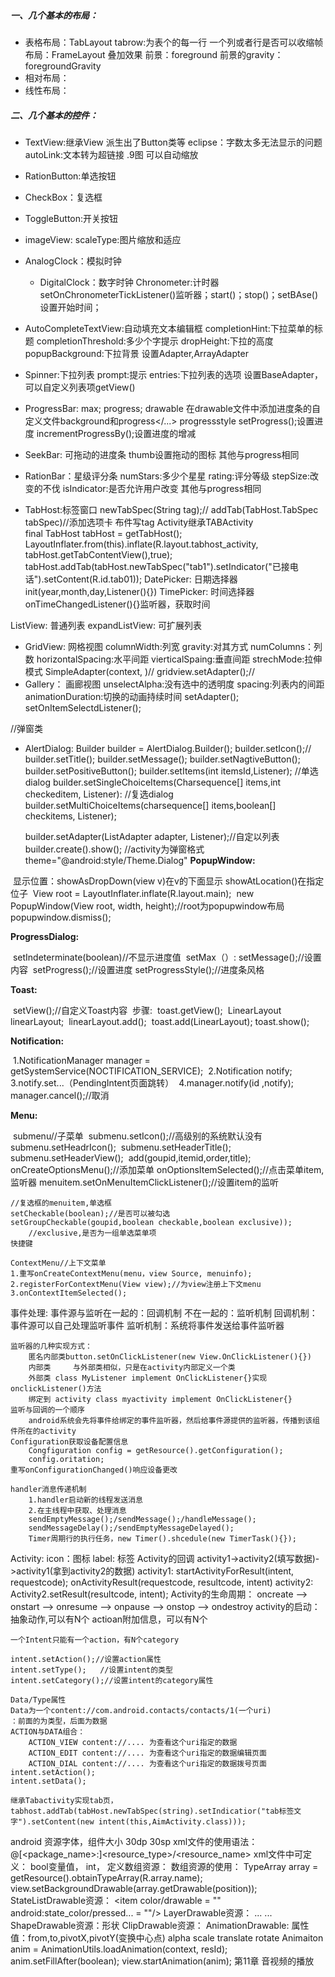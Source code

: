 ﻿##### 一、几个基本的布局：

* 表格布局：TabLayout
  	 tabrow:为表个的每一行
    	一个列或者行是否可以收缩帧布局：FrameLayout
  	叠加效果
  	前景：foreground
  	前景的gravity：foregroundGravity
* 相对布局：
* 线性布局：

##### 二、几个基本的控件：

* TextView:继承View 派生出了Button类等
  eclipse：字数太多无法显示的问题
  autoLink:文本转为超链接
  .9图 可以自动缩放
* RationButton:单选按钮

* CheckBox：复选框
* ToggleButton:开关按钮
* imageView:
  scaleType:图片缩放和适应

* AnalogClock：模拟时钟
  * DigitalClock：数字时钟
  Chronometer:计时器
  	setOnChronometerTickListener()监听器；start()；stop()；setBAse()设置开始时间；

* AutoCompleteTextView:自动填充文本编辑框
  	completionHint:下拉菜单的标题
  	completionThreshold:多少个字提示
  	dropHeight:下拉的高度
  	popupBackground:下拉背景
  	设置Adapter,ArrayAdapter<String>

* Spinner:下拉列表
  	prompt:提示
  	entries:下拉列表的选项 <string-array name=""></string-array>
  	设置BaseAdapter，可以自定义列表项getView()

* ProgressBar:
  	max; progress; drawable 在drawable文件中添加进度条的自定义文件<layer-list>background和progress</...>
  	progressstyle
  	setProgress();设置进度
  	incrementProgressBy();设置进度的增减

* SeekBar:
  	可拖动的进度条
  	thumb设置拖动的图标
  	其他与progress相同	

* RationBar：星级评分条
  	numStars:多少个星星
  	rating:评分等级
  	stepSize:改变的不伐
  	isIndicator:是否允许用户改变
  	其他与progress相同

* TabHost:标签窗口
  	newTabSpec(String tag);//
  	addTab(TabHost.TabSpec tabSpec)//添加选项卡
  	布件写tag
  	Activity继承TABActivity	
  	 final TabHost tabHost = getTabHost();
       LayoutInflater.from(this).inflate(R.layout.tabhost_activity, tabHost.getTabContentView(),true);
  	 tabHost.addTab(tabHost.newTabSpec("tab1").setIndicator("已接电话").setContent(R.id.tab01));
  DatePicker:
  	日期选择器
  	init(year,month,day,Listener(){})
  TimePicker:
  	时间选择器
  	onTimeChangedListener(){}监听器，获取时间

ListView:
	普通列表
expandListView:	
	可扩展列表

* GridView:
  	网格视图
  	columnWidth:列宽
  	gravity:对其方式
  	numColumns：列数
  	horizontalSpacing:水平间距
  	vierticalSpaing:垂直间距
  	strechMode:拉伸模式
  	SimpleAdapter(context, )//
  	gridview.setAdapter();//
* Gallery：
  	画廊视图
  	unselectAlpha:没有选中的透明度
  	spacing:列表内的间距
  	animationDuration:切换的动画持续时间
  	setAdapter();
  	setOnItemSelectdListener();

//弹窗类

* AlertDialog:
  	Builder builder = AlertDialog.Builder();
  	builder.setIcon();//
  	builder.setTitle();
  	builder.setMessage();
  	builder.setNagtiveButton();
  	builder.setPositiveButton();
  	builder.setItems(int itemsId,Listener);
  	//单选dialog
  	builder.setSingleChoiceItems(Charsequence[] items,int checkeditem, Listener):
  	//复选dialog
  	builder.setMultiChoiceItems(charsequence[] items,boolean[] checkitems, Listener);

	builder.setAdapter(ListAdapter adapter, Listener);//自定以列表
	builder.create().show();
	//activity为弹窗格式
	theme="@android:style/Theme.Dialog"
**PopupWindow:**

​	显示位置：showAsDropDown(view v)在v的下面显示
​			  showAtLocation()在指定位子
​	View root = LayoutInflater.inflate(R.layout.main);
​	new PopupWindow(View root, width, height);//root为popupwindow布局
​	popupwindow.dismiss();

**ProgressDialog:**

​	setIndeterminate(boolean)//不显示进度值
​	setMax（）:
​	setMessage();//设置内容
​	setProgress();//设置进度
​	setProgressStyle();//进度条风格

**Toast:**

​	setView();//自定义Toast内容
​	步骤:
​	toast.getView();
​	LinearLayout linearLayout;
​	linearLayout.add();
​	toast.add(LinearLayout);
​	toast.show();

**Notification:**

​	1.NotificationManager manager = getSystemService(NOCTIFICATION_SERVICE);
​	2.Notification notify;
​	3.notify.set...（PendingIntent页面跳转）
​	4.manager.notify(id ,notify);
​	manager.cancel();//取消

**Menu:**

​	submenu//子菜单
​	submenu.setIcon();//高级别的系统默认没有
​	submenu.setHeadrIcon();
​	submenu.setHeaderTitle();
​	submenu.setHeaderView();
​	add(goupid,itemid,order,title);
​	onCreateOptionsMenu();//添加菜单
​	onOptionsItemSelected();//点击菜单item,监听器
​	menuitem.setOnMenuItemClickListener();//设置item的监听


	//复选框的menuitem,单选框
	setCheckable(boolean);//是否可以被勾选
	setGroupCheckable(goupid,boolean checkable,boolean exclusive));
		//exclusive,是否为一组单选菜单项
	快捷键
	
	ContextMenu//上下文菜单
	1.重写onCreateContextMenu(menu，view Source, menuinfo);
	2.registerForContextMenu(View view);//为view注册上下文menu
	3.onContextItemSelected();

事件处理:
	事件源与监听在一起的：回调机制
			  不在一起的：监听机制
	回调机制：事件源可以自己处理监听事件
	监听机制：系统将事件发送给事件监听器
	
	监听器的几种实现方式：
		匿名内部类button.setOnClickListener(new View.OnClickListener(){})
		内部类 	与外部类相似，只是在activity内部定义一个类
		外部类	class MyListener implement OnClickListener{}实现onclickListener()方法
		绑定到 activity class myactivity implement OnClickListener{}
	监听与回调的一个顺序
		android系统会先将事件给绑定的事件监听器，然后给事件源提供的监听器，传播到该组件所在的activity
	Configuration获取设备配置信息
		Congfiguration config = getResource().getConfiguration();
		config.oritation;
	重写onConfigurationChanged()响应设备更改
	
	handler消息传递机制
		1.handler启动新的线程发送消息
		2.在主线程中获取、处理消息
		sendEmptyMessage();/sendMessage();/handleMessage();
		sendMessageDelay();/sendEmptyMessageDelayed();
		Timer周期行的执行任务，new Timer().shcedule(new TimerTask(){});

Activity:
	icon：图标
	label: 标签
Activity的回调
	activity1->activity2(填写数据)->activity1(拿到activity2的数据)
	activity1:
		startActivityForResult(intent, requestcode);
		onActivityResult(requestcode, resultcode, intent)
	activity2:
		Activity2.setResult(resultcode, intent);
Activity的生命周期：
	oncreate --> onstart --> onresume --> onpause --> onstop --> ondestroy
activity的启动：
	<intent-filter>
		<ation android:name=""/> 抽象动作,可以有N个
		<category andriod:name=""/> actioan附加信息，可以有N个
	</intent-filter>
	
	一个Intent只能有一个action，有N个category
	
	intent.setAction();//设置action属性
	intent.setType();	//设置intent的类型
	intent.setCategory();//设置intent的category属性
	
	Data/Type属性
	Data为一个content://com.android.contacts/contacts/1(一个uri)
	：前面的为类型，后面为数据
	ACTION与DATA组合：
		ACTION_VIEW content://.... 为查看这个uri指定的数据
		ACTION_EDIT content://.... 为查看这个uri指定的数据编辑页面
		ACTION_DIAL content://.... 为查看这个uri指定的数据拨号页面
	intent.setAction();
	intent.setData();
	
	继承Tabactivity实现tab页，
	tabhost.addTab(tabHost.newTabSpec(string).setIndicatior("tab标签文字").setContent(new intent(this,AimActivity.class)));

android 资源字体，组件大小
	<dimen name="">30dp</dimen>
	<dimen name="">30sp</dimen>
	xml文件的使用语法：
		@[<package_name>:]<resource_type>/<resource_name>
	xml文件中可定义：
		bool变量值，<bool>
		int，<integer>
		定义数组资源：
			<array/>
			<string-array/>
			<integer-array/>
		数组资源的使用：
			TypeArray array = getResource().obtainTypeArray(R.array.name);
			view.setBackgroundDrawable(array.getDrawable(position));
		StateListDrawable资源：
			<selecltor>
				<item color/drawable = ""
					android:state_color/pressed... = ""/>
			<seclector/>
		LayerDrawable资源：
			<layer-list>
				<item />
				<item>...</item>
				...
			</layer-list>
		ShapeDrawable资源：形状
			<shape>
				<corners>
				<padding>
				<gradient>
				<size>
				<solid>
				<stroke>
			</shape>
		ClipDrawable资源：
			<clip oritation=""
				drawable=""
				gravity="">
		AnimationDrawable:
			属性值：from,to,pivotX,pivotY(变换中心点)
			alpha
			scale
			translate
			rotate
		  Animaiton anim = AnimationUtils.loadAnimation(context, resId);
		  anim.setFillAfter(boolean);
		  view.startAnimation(anim);
第11章 音视频的播放
	
			
			
			
			
			
			
			
			
	
	
	

